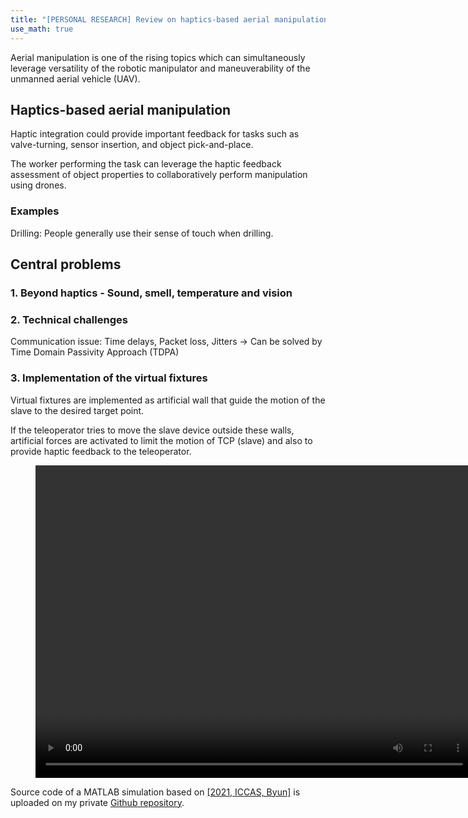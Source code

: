 ```yaml
---
title: "[PERSONAL RESEARCH] Review on haptics-based aerial manipulation"
use_math: true
---
```

Aerial manipulation is one of the rising topics which can simultaneously leverage versatility of the robotic manipulator and maneuverability of the unmanned aerial vehicle (UAV). 

## Haptics-based aerial manipulation

Haptic integration could provide important feedback for tasks such as valve-turning, sensor insertion, and object pick-and-place.

The worker performing the task can leverage the haptic feedback assessment of object properties to collaboratively perform manipulation using drones.

### Examples
Drilling: People generally use their sense of touch when drilling.

## Central problems
### 1. Beyond haptics - Sound, smell, temperature and vision

### 2. Technical challenges

Communication issue: Time delays, Packet loss, Jitters -> Can be solved by Time Domain Passivity Approach (TDPA)

### 3. Implementation of the virtual fixtures

Virtual fixtures are implemented as artificial wall that guide the motion of the slave to the desired target point.

If the teleoperator tries to move the slave device outside these walls, artificial forces are activated to limit the motion of TCP (slave) and also to provide haptic feedback to the teleoperator.

<figure class="video_container">
    <center><video width = "700" height="500" controls="true" allowfullscreen="true" poster="">
    <source src="/videos/main_proposed.mp4" type="video/mp4">
  </video></center>
</figure>

Source code of a MATLAB simulation based on <a href="https://jh-byun.github.io/pub/ICCAS/">[2021, ICCAS, Byun]</a> is uploaded on my private <a href="https://github.com/JH-Byun/aerial_manipulator_with_a_fixed_end-effector_position-matlab">Github repository</a>.
